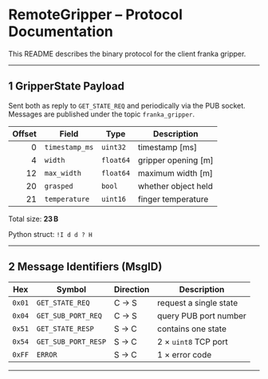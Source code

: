 # RemoteGripper – Protocol Documentation

This README describes the binary protocol for the client franka gripper.

---

## 1 GripperState Payload

Sent both as reply to `GET_STATE_REQ` and periodically via the PUB socket.
Messages are published under the topic `franka_gripper`.

| Offset | Field          | Type       | Description          |
| -----: | -------------- | ---------- | -------------------- |
|      0 | `timestamp_ms` | `uint32`   | timestamp \[ms]      |
|      4 | `width`        | `float64`  | gripper opening \[m] |
|     12 | `max_width`    | `float64`  | maximum width \[m]   |
|     20 | `grasped`      | `bool`     | whether object held  |
|     21 | `temperature`  | `uint16`  | finger temperature   |

Total size: **23 B**

Python struct: `!I d d ? H`

---

## 2 Message Identifiers (MsgID)

| Hex    | Symbol               | Direction | Description               |
| ------ | -------------------- | --------- | ------------------------- |
| `0x01` | `GET_STATE_REQ`      | C → S     | request a single state    |
| `0x04` | `GET_SUB_PORT_REQ`   | C → S     | query PUB port number     |
| `0x51` | `GET_STATE_RESP`     | S → C     | contains one state        |
| `0x54` | `GET_SUB_PORT_RESP`  | S → C     | 2 × `uint8` TCP port      |
| `0xFF` | `ERROR`              | S → C     | 1 × error code            |

---
